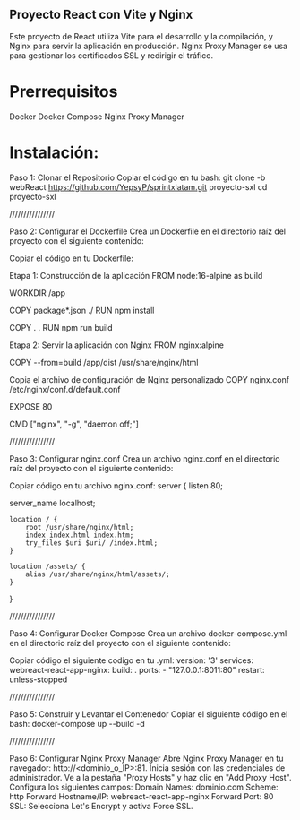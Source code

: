 ## Proyecto React con Vite y Nginx 
Este proyecto de React utiliza Vite para el desarrollo y la compilación, y Nginx para servir la aplicación en producción. Nginx Proxy Manager se usa para gestionar los certificados SSL y redirigir el tráfico.

# Prerrequisitos 
Docker 
Docker Compose 
Nginx Proxy Manager

# Instalación: 
Paso 1: Clonar el Repositorio 
Copiar el código en tu bash: 
git clone -b webReact https://github.com/YepsyP/sprintxlatam.git proyecto-sxl 
cd proyecto-sxl 

////////////////

Paso 2: Configurar el Dockerfile 
Crea un Dockerfile en el directorio raíz del proyecto con el siguiente contenido:

Copiar el código en tu Dockerfile:

Etapa 1: Construcción de la aplicación
FROM node:16-alpine as build

WORKDIR /app

COPY package*.json ./ RUN npm install

COPY . . RUN npm run build

Etapa 2: Servir la aplicación con Nginx
FROM nginx:alpine

COPY --from=build /app/dist /usr/share/nginx/html

Copia el archivo de configuración de Nginx personalizado
COPY nginx.conf /etc/nginx/conf.d/default.conf

EXPOSE 80

CMD ["nginx", "-g", "daemon off;"]

////////////////

Paso 3: Configurar nginx.conf 
Crea un archivo nginx.conf en el directorio raíz del proyecto con el siguiente contenido:

Copiar código en tu archivo nginx.conf: 
server { 
  listen 80;

  server_name localhost;
  
    location / {
        root /usr/share/nginx/html;
        index index.html index.htm;
        try_files $uri $uri/ /index.html;
    }
  
    location /assets/ {
        alias /usr/share/nginx/html/assets/;
    }
}

////////////////

Paso 4: Configurar Docker Compose 
Crea un archivo docker-compose.yml en el directorio raíz del proyecto con el siguiente contenido:

Copiar código el siguiente codigo en tu .yml: 
version: '3' 
services: 
  webreact-react-app-nginx: 
    build: . 
    ports: 
      - "127.0.0.1:8011:80" 
    restart: unless-stopped

////////////////

Paso 5: Construir y Levantar el Contenedor 
Copiar el siguiente código en el bash: 
docker-compose up --build -d

////////////////

Paso 6: Configurar Nginx Proxy Manager 
Abre Nginx Proxy Manager en tu navegador: http://<dominio_o_IP>:81. 
Inicia sesión con las credenciales de administrador. 
Ve a la pestaña "Proxy Hosts" y haz clic en "Add Proxy Host". 
Configura los siguientes campos: 
Domain Names: dominio.com
Scheme: http Forward Hostname/IP: webreact-react-app-nginx 
Forward Port: 80 
SSL: Selecciona Let's Encrypt y activa Force SSL.
